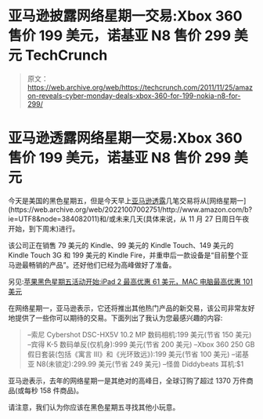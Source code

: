 # 亚马逊披露网络星期一交易:Xbox 360 售价 199 美元，诺基亚 N8 售价 299 美元 TechCrunch

> 原文：<https://web.archive.org/web/https://techcrunch.com/2011/11/25/amazon-reveals-cyber-monday-deals-xbox-360-for-199-nokia-n8-for-299/>

# 亚马逊透露网络星期一交易:Xbox 360 售价 199 美元，诺基亚 N8 售价 299 美元

今天是美国的黑色星期五，但是今天早上[亚马逊](https://web.archive.org/web/20221007002751/http://www.crunchbase.com/company/amazon)[透露](https://web.archive.org/web/20221007002751/http://www.businesswire.com/news/home/20111125005062/en/Cyber-Monday%C2%A0-Season%E2%80%99s-Deals-%E2%80%93-Fighting-Parking.)几笔交易将从[网络星期一](https://web.archive.org/web/20221007002751/http://www.amazon.com/b?ie=UTF8&node=384082011)和/或未来几天(具体来说，从 11 月 27 日周日午夜开始，到下周末)进行。

该公司正在销售 79 美元的 Kindle、99 美元的 Kindle Touch、149 美元的 Kindle Touch 3G 和 199 美元的 Kindle Fire，并重申后一款设备是“目前整个亚马逊最畅销的产品”。还好他们已经为高峰做好了准备。

另见:[苹果黑色星期五活动开始:iPad 2 最高优惠 61 美元，MAC 电脑最高优惠 101 美元](https://web.archive.org/web/20221007002751/https://beta.techcrunch.com/2011/11/25/apples-black-friday-deals-go-live-up-to-61-off-on-ipad-2-101-off-on-macs/)

在网络星期一，亚马逊表示，它还将推出其他热门产品的新交易，该公司非常友好地提供了一些你可以期待的交易。下面列出了我认为您最感兴趣的内容:

> –索尼 Cybershot DSC-HX5V 10.2 MP 数码相机:199 美元(节省 150 美元)
> –宾得 K-5 数码单反(仅机身):999 美元(节省 200 美元)
> –Xbox 360 250 GB 假日套装(包括《寓言 III》和《光环致远》):199 美元(节省 100 美元)
> –诺基亚 N8(未锁定):299.99 美元(节省 249 美元)
> –怪兽 Diddybeats 耳机:$1

亚马逊表示，去年的网络星期一是其绝对的高峰日，全球订购了超过 1370 万件商品(或每秒 158 件商品)。

请注意，我们认为你应该在黑色星期五寻找其他小玩意。